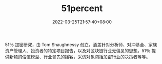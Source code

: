 ﻿---
weight: 
title: "51percent"
description: "51％ 加密研究，由 Tom Shaughnessy 创立，涵盖针对分析师、对冲基金、家族资产管理人、投资者的特定项目报告，以及对区块链行业无偏见的思想"
date: 2022-03-25T21:57:40+08:00
lastmod: 2022-03-25T16:45:40+08:00
draft: false
authors: ["Metabd"]
featuredImage: "51percent.jpg"
link: ""
tags: ["研究机构","51percent"]
categories: ["navigation"]
navigation: ["研究机构"]
lightgallery: true
toc: true
pinned: false
recommend: false
recommend1: false
---
51％ 加密研究，由 Tom Shaughnessy 创立，涵盖针对分析师、对冲基金、家族资产管理人、投资者的特定项目报告，以及对区块链行业无偏见的思想。51％ 提供新颖的估值模型、行业领先的播客，采访对象包括加密行业的决策者等等。
